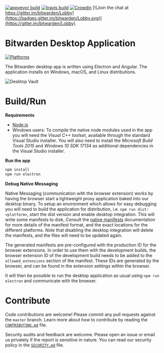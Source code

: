 [![appveyor build](https://ci.appveyor.com/api/projects/status/github/bitwarden/desktop?branch=master&svg=true)](https://ci.appveyor.com/project/bitwarden/desktop)
[![travis build](https://travis-ci.org/bitwarden/desktop.svg?branch=master)](https://travis-ci.org/bitwarden/desktop)
[![Crowdin](https://d322cqt584bo4o.cloudfront.net/bitwarden-desktop/localized.svg)](https://crowdin.com/project/bitwarden-desktop)
[![Join the chat at https://gitter.im/bitwarden/Lobby](https://badges.gitter.im/bitwarden/Lobby.svg)](https://gitter.im/bitwarden/Lobby)

# Bitwarden Desktop Application

[![Platforms](https://imgur.com/SLv9paA.png "Windows, macOS, and Linux")](https://bitwarden.com/download/)

The Bitwarden desktop app is written using Electron and Angular. The application installs on Windows, macOS, and Linux distributions.

![Desktop Vault](https://raw.githubusercontent.com/bitwarden/brand/master/screenshots/desktop-macos-vault.png "My Vault")

# Build/Run

**Requirements**

- [Node.js](https://nodejs.org/)
- Windows users: To compile the native node modules used in the app you will need the *Visual C++ toolset*, available through the standard Visual Studio installer. You will also need to install the *Microsoft Build Tools 2015* and *Windows 10 SDK 17134* as additional dependencies in the Visual Studio installer.


**Run the app**

```bash
npm install
npm run electron
```

**Debug Native Messaging**

Native Messaging (communication with the browser extension) works by having the browser start a lightweight proxy application baked into our desktop binary. To setup an environment which allows
for easy debugging you will need to build the application for distribution, i.e. `npm run dist:<platform>`, start the dist version and enable desktop integration. This will write some manifests
to disk, Consult the [native manifests](https://developer.mozilla.org/en-US/docs/Mozilla/Add-ons/WebExtensions/Native_manifests#Manifest_location) documentation for more details of the manifest
format, and the exact locations for the different platforms. *Note* that disabling the desktop integration will delete the manifests, and the files will need to be updated again.

The generated manifests are pre-configured with the production ID for the browser extensions. In order to use them with the development builds, the browser extension ID of the development build
needs to be added to the `allowed_extensions` section of the manifest. These IDs are generated by the browser, and can be found in the extension settings within the browser. 

It will then be possible to run the desktop application as usual using `npm run electron` and communicate with the browser.

# Contribute

Code contributions are welcome! Please commit any pull requests against the `master` branch. Learn more about how to contribute by reading the [`CONTRIBUTING.md`](CONTRIBUTING.md) file.

Security audits and feedback are welcome. Please open an issue or email us privately if the report is sensitive in nature. You can read our security policy in the [`SECURITY.md`](SECURITY.md) file.
